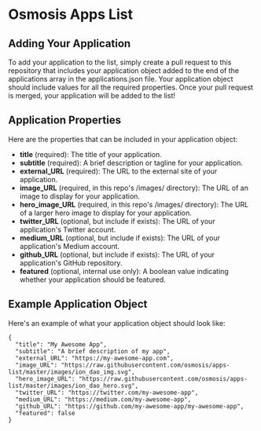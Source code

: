# Osmosis Apps List

## Adding Your Application
To add your application to the list, simply create a pull request to this repository that includes your application object added to the end of the applications array in the applications.json file. Your application object should include values for all the required properties. Once your pull request is merged, your application will be added to the list!

## Application Properties
Here are the properties that can be included in your application object:

 - **title** (required): The title of your application.
 - **subtitle** (required): A brief description or tagline for your application.
 - **external_URL** (required): The URL to the external site of your application.
 - **image_URL** (required, in this repo's /images/ directory): The URL of an image to display for your application.
 - **hero_image_URL** (required, in this repo's /images/ directory): The URL of a larger hero image to display for your application.
 - **twitter_URL** (optional, but include if exists): The URL of your application's Twitter account.
 - **medium_URL** (optional, but include if exists): The URL of your application's Medium account.
 - **github_URL** (optional, but include if exists): The URL of your application's GitHub repository.
 - **featured** (optional, internal use only): A boolean value indicating whether your application should be featured.

## Example Application Object
Here's an example of what your application object should look like:
```
{
  "title": "My Awesome App",
  "subtitle": "A brief description of my app",
  "external_URL": "https://my-awesome-app.com",
  "image_URL": "https://raw.githubusercontent.com/osmosis/apps-list/master/images/ion_dao_img.svg",
  "hero_image_URL": "https://raw.githubusercontent.com/osmosis/apps-list/master/images/ion_dao_hero.svg",
  "twitter_URL": "https://twitter.com/my-awesome-app",
  "medium_URL": "https://medium.com/my-awesome-app",
  "github_URL": "https://github.com/my-awesome-app/my-awesome-app",
  "featured": false
}
```
